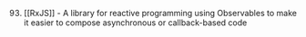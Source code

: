 93. [[RxJS]] - A library for reactive programming using Observables to make it easier to compose asynchronous or callback-based code